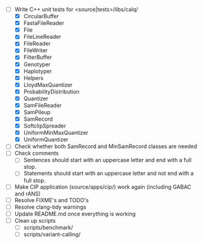 - [ ] Write C++ unit tests for <source|tests>/libs/calq/
  - [x] CircularBuffer
  - [x] FastaFileReader
  - [x] File
  - [x] FileLineReader
  - [x] FileReader
  - [x] FileWriter
  - [x] FilterBuffer
  - [x] Genotyper
  - [x] Haplotyper
  - [x] Helpers
  - [x] LloydMaxQuantizer
  - [x] ProbabilityDistribution
  - [x] Quantizer
  - [x] SamFileReader
  - [x] SamPileup
  - [x] SamRecord
  - [x] SoftclipSpreader
  - [x] UniformMinMaxQuantizer
  - [x] UniformQuantizer    
- [ ] Check whether both SamRecord and MinSamRecord classes are needed
- [ ] Check comments
  - [ ] Sentences should start with an uppercase letter and end with a full stop.
  - [ ] Statements should start with an uppercase letter and not end with a full stop.
- [ ] Make CIP application (source/apps/cip/) work again (including GABAC and rANS)
- [ ] Resolve FIXME's and TODO's
- [ ] Resolve clang-tidy warnings
- [ ] Update README.md once everything is working
- [ ] Clean up scripts
  - [ ] scripts/benchmark/
  - [ ] scripts/variant-calling/
